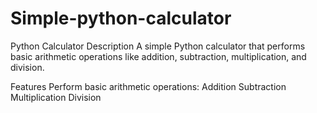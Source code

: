 # Simple-python-calculator

Python Calculator
Description
A simple Python calculator that performs basic arithmetic operations like addition, subtraction, multiplication, and division.

Features
Perform basic arithmetic operations:
Addition
Subtraction
Multiplication
Division
